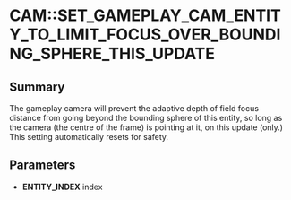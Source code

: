 # CAM::SET_GAMEPLAY_CAM_ENTITY_TO_LIMIT_FOCUS_OVER_BOUNDING_SPHERE_THIS_UPDATE

## Summary
The gameplay camera will prevent the adaptive depth of field focus distance from going beyond the bounding sphere of this entity, so long as the camera (the centre of the frame) is pointing at it, on this update (only.) This setting automatically resets for safety.

## Parameters
* **ENTITY_INDEX** index